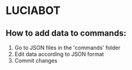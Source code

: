 # LUCIABOT

<h2>How to add data to commands:</h2>

1. Go to JSON files in the 'commands' folder 
2. Edit data according to JSON format
3. Commit changes